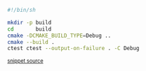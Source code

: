

```bash
#!/bin/sh

mkdir -p build
cd       build
cmake -DCMAKE_BUILD_TYPE=Debug ..
cmake --build .
ctest ctest --output-on-failure . -C Debug
```
<sup><a href='https://github.com/claremacrae/ApprovalTests.cpp.CMakeSamples/blob/main/./fetch_content_approvaltests/build.sh' title='File snippet was copied from'>snippet source</a></sup>

